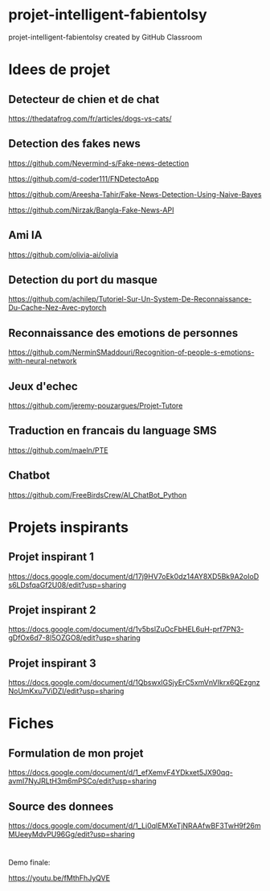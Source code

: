 # projet-intelligent-fabientolsy
projet-intelligent-fabientolsy created by GitHub Classroom

# Idees de projet

## Detecteur de chien et de chat 
https://thedatafrog.com/fr/articles/dogs-vs-cats/

## Detection des fakes news
https://github.com/Nevermind-s/Fake-news-detection

https://github.com/d-coder111/FNDetectoApp

https://github.com/Areesha-Tahir/Fake-News-Detection-Using-Naive-Bayes

https://github.com/Nirzak/Bangla-Fake-News-API

## Ami IA
https://github.com/olivia-ai/olivia

## Detection du port du masque
https://github.com/achilep/Tutoriel-Sur-Un-System-De-Reconnaissance-Du-Cache-Nez-Avec-pytorch

## Reconnaissance des emotions de personnes 
https://github.com/NerminSMaddouri/Recognition-of-people-s-emotions-with-neural-network

## Jeux d'echec 
https://github.com/jeremy-pouzargues/Projet-Tutore

## Traduction en francais du language SMS
https://github.com/maeln/PTE

## Chatbot
https://github.com/FreeBirdsCrew/AI_ChatBot_Python


# Projets inspirants

## Projet inspirant 1
https://docs.google.com/document/d/17j9HV7oEk0dz14AY8XD5Bk9A2oIoDs6LDsfqaGf2U08/edit?usp=sharing

## Projet inspirant 2
https://docs.google.com/document/d/1v5bslZuOcFbHEL6uH-prf7PN3-gDfOx6d7-8l5OZGO8/edit?usp=sharing

## Projet inspirant 3
https://docs.google.com/document/d/1QbswxlGSjyErC5xmVnVIkrx6QEzgnzNoUmKxu7ViDZI/edit?usp=sharing

# Fiches 

## Formulation de mon projet

https://docs.google.com/document/d/1_efXemvF4YDkxet5JX90qq-avmI7NyJRLtH3m6mPSCo/edit?usp=sharing

## Source des donnees

https://docs.google.com/document/d/1_Li0qIEMXeTjNRAAfwBF3TwH9f26mMUeeyMdvPU96Gg/edit?usp=sharing

#

Demo finale: 

https://youtu.be/fMthFhJyQVE
